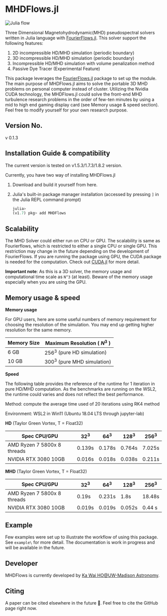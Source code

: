 # MHDFlows.jl
![Julia flow](img/TG_Instability.gif)

Three Dimensional Magnetohydrodynamic(MHD) pseudospectral solvers written in Julia language with <a href="http://github.com/FourierFlows/FourierFlows.jl">FourierFlows.jl</a>. This solver support the following features:

1. 2D incompressible HD/MHD simulation (periodic boundary)
2. 3D incompressible HD/MHD simulation (periodic boundary)
3. Incompressible  HD/MHD simulation with volume penalization method
4. Passive Dye Tracer (Experimental Feature)

This package leverages the [FourierFlows.jl](http://github.com/FourierFlows/FourierFlows.jl) package to set up the module. The main purpose of MHDFlows.jl aims to solve the portable 3D MHD problems on personal computer instead of cluster. Utilizing the Nvidia CUDA technology, the MHDFlows.jl could solve the front-end MHD turbulence research problems in the order of few-ten minutes by using a mid to high end gaming display card (see Memory usage & speed section). Feel free to modify yourself for your own research purpose.

## Version No.
v 0.1.3

## Installation Guide & compatibility 
The current version is tested on v1.5.3/1.7.3/1.8.2 version.

Currently, you have two way of installing MHDFlows.jl

1. Download and build it yourself from here. 

2. Julia's built-in package manager installation (accessed by pressing `]` in the Julia REPL command prompt)

   ```julia
   julia>
   (v1.7) pkg> add MHDFlows
   ```


## Scalability 
The MHD Solver could either run on CPU or GPU. The scalability is same as Fourierflows, which is restricted to either a single CPU or single GPU. This restriction may change in the future depending on the development of FourierFlows. If you are running the package using GPU, the CUDA package is needed for the computation. Check out [CUDA.jl](https://juliagpu.github.io/CUDA.jl/stable/lib/driver/#Device-Management) for more detail. 

**Important note**: As this is a 3D solver, the memory usage and computational time scale as `N^3` (at least). Beware of the memory usage especially when you are using the GPU. 

## Memory usage & speed

**Memory usage**

For GPU users, here are some useful numbers of memory requirement for choosing the resolution of the simulation. You may end up getting higher resolution for the same memory.

| Memory Size | Maximum Resolution ( $N^3$ )    |
| ----------- | ------------------------------ |
| 6 GB        | $256^3$ (pure HD simulation) |
| 10 GB       | $300^3$ (pure MHD simulation) |

**Speed**

The following table provides the reference of the runtime for 1 iteration in pure HD/MHD computation. As the benchmarks are running on the WSL2, the runtime could varies and does not reflect the best performance.

Method: compute the average time used of 20 iterations using RK4 method

Environment: WSL2 in Win11 (Ubuntu 18.04 LTS through jupyter-lab)

**HD** (Taylor Green Vortex, T = Float32)

| Spec CPU/GPU                | $32^3$ | $64^3$ | $128^3$ | $256^3$ |
| --------------------------- | ------ | ------ | ------- | ------- |
| AMD Ryzen 7 5800x 8 threads | 0.139s | 0.178s | 0.764s  | 7.025s  |
| NVIDIA RTX 3080 10GB        | 0.016s | 0.018s | 0.038s  | 0.211s  |

**MHD** (Taylor Green Vortex, T = Float32)

| Spec CPU/GPU                | $32^3$ | $64^3$ | $128^3$ | $256^3$ |
| --------------------------- | ------ | ------ | ------- | ------- |
| AMD Ryzen 7 5800x 8 threads | 0.19s  | 0.231s | 1.8s    | 18.48s  |
| NVIDIA RTX 3080 10GB        | 0.019s | 0.019s | 0.052s  | 0.44 s  |

## Example
Few examples were set up to illustrate the workflow of using this package. See `example\` for more detail.  The documentation is work in progress and will be available in the future. 

## Developer
MHDFlows is currently developed by [Ka Wai HO@UW-Madison Astronomy](https://scholar.google.com/citations?user=h2j8wbYAAAAJ&hl=en).

## Citing
A paper can be cited elsewhere in the future :slightly_smiling_face:. Feel free to cite the GitHub page right now. 
